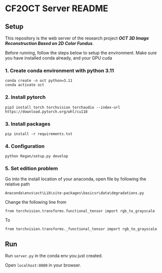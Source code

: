 # CF2OCT Server README

## Setup

This repository is the web server of the research project ***OCT 3D Image Reconstruction Based on 2D Color Fundus***.

Before running, follow the steps below to setup the environment. Make sure you have installed conda already, and your GPU cuda 

### 1. Create conda environment with python 3.11

```
conda create -n oct python=3.11
conda activate oct
```

### 2. Install pytorch

```
pip3 install torch torchvision torchaudio --index-url https://download.pytorch.org/whl/cu118
```

### 3. Install packages

```
pip install -r requirements.txt
```

### 4. Configuration

```
python Regan/setup.py develop
```

### 5. Set edition problem

Go into the install location of your anaconda, open file by following the relative path

```
Anaconda\envs\oct\Lib\site-packages\basicsr\data\degradations.py
```
Change the following line from 
```
from torchvision.transforms.functional_tensor import rgb_to_grayscale
```
To
```
from torchvision.transforms._functional_tensor import rgb_to_grayscale
```

## Run

Run `server.py` in the conda env you just created.

Open `localhost:8080` in your browser.


